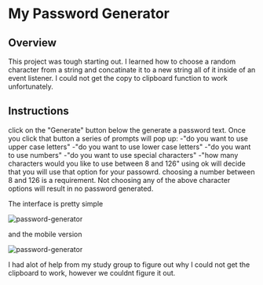 # My Password Generator

## Overview

This project was tough starting out. I learned how to choose a random
character from a string and concatinate it to a new string all of it inside of an
event listener. I could not get the copy to clipboard function to work unfortunately.

## Instructions

click on the "Generate" button below the generate a password text.
Once you click that button a series of prompts will pop up: 
-"do you want to use upper case letters"
-"do you want to use lower case letters"
-"do you want to use numbers"
-"do you want to use special characters"
-"how many characters would you like to use between 8 and 126"
 using ok will decide that you will use that option for your passowrd.
 choosing a number between 8 and 126 is a requirement. 
 Not choosing any of the above character options will result in no password generated.


 The interface is pretty simple

 ![password-generator](assets/images/password-generator-1)

 and the mobile version

 ![password-generator](assets/images/password-generator-2)

 I had alot of help from my study group to figure out why I could not get the clipboard to work,
 however we couldnt figure it out.
